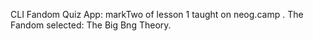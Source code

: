 CLI Fandom Quiz App: markTwo of lesson 1 taught on neog.camp .
The Fandom selected: The Big Bng Theory.